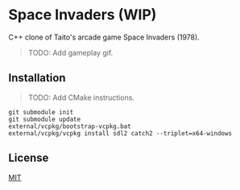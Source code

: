# Space Invaders (WIP)

C++ clone of Taito's arcade game Space Invaders (1978).

> TODO: Add gameplay gif.

## Installation

> TODO: Add CMake instructions.

```
git submodule init
git submodule update
external/vcpkg/bootstrap-vcpkg.bat
external/vcpkg/vcpkg install sdl2 catch2 --triplet=x64-windows
```

## License

[MIT](https://choosealicense.com/licenses/mit/)
